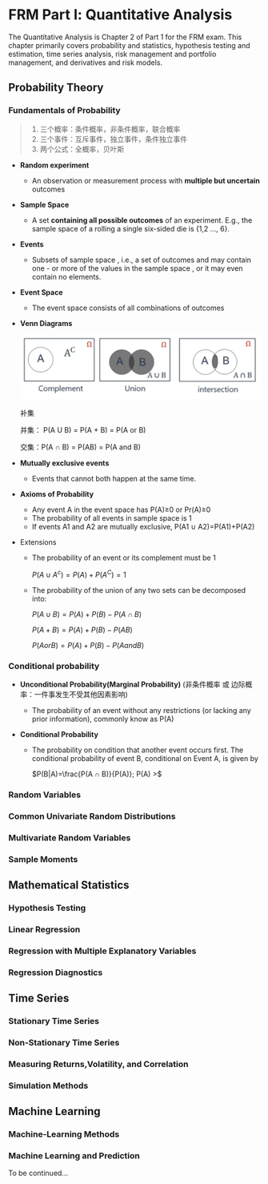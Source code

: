 # FRM Part Ⅰ: Quantitative Analysis


The Quantitative Analysis is Chapter 2 of Part 1 for the FRM exam. This chapter primarily covers probability and statistics, hypothesis testing and estimation, time series analysis, risk management and portfolio management, and derivatives and risk models.

<!--more-->

  ## Probability Theory

### Fundamentals of Probability

> 1. 三个概率：条件概率，非条件概率，联合概率
> 2. 三个事件：互斥事件，独立事件，条件独立事件
> 3. 两个公式：全概率，贝叶斯

+ **Random experiment** 
  + An observation or measurement process with **multiple but uncertain** outcomes 
+ **Sample Space**  
  + A set **containing all possible outcomes** of an experiment.
     E.g., the sample space of a rolling a single six-sided die is {1,2 ..., 6}. 
+ **Events**
  + Subsets of sample space , i.e., a set of outcomes and may contain one - or more of the values in the sample space , or it may even contain no elements. 
+ **Event Space**  
  
  + The event space consists of all combinations of outcomes
  
+ **Venn Diagrams**

  ![image-20230913161532799](image-20230913161532799.png " ")

  补集

  并集： P(A U B) = P(A + B) = P(A or B)

  交集：P(A ∩ B) = P(AB) = P(A and B)

+ **Mutually exclusive events**

  + Events that cannot both happen at the same time.


+ **Axioms of Probability**

  + Any event A in the event space has P(A)≥0 or Pr(A)≥0
  + The probability of all events in sample space is 1
  + If events A1 and A2 are mutually exclusive, P(A1 ∪ A2)=P(A1)+P(A2)

+ Extensions

  + The probability of an event or its complement must be 1

    $P(A∪A^c)=P(A)+P(A^C)=1$

  + The probability of the union of any two sets can be decomposed into:

    $P(A∪B)=P(A)+P(B)-P(A∩B)$

    $P(A+B)=P(A)+P(B)-P(AB)$

    $P(A or B)=P(A)+P(B)-P(A and B)$

### Conditional probability

+ **Unconditional Probability(Marginal Probability)** (非条件概率 或 边际概率：一件事发生不受其他因素影响)

  + The probability of an event without any restrictions (or lacking any prior information), commonly know as P(A)

+ **Conditional Probability**

  + The probability on condition that another event occurs first. The conditional probability of event B, conditional on Event A, is given by

    $P(B|A)=\frac{P(A ∩ B)}{P(A)}; P(A) >$

### Random Variables

### Common Univariate Random Distributions

###  Multivariate Random Variables

###  Sample Moments

## Mathematical Statistics

### Hypothesis Testing

### Linear Regression

### Regression with Multiple Explanatory Variables

### Regression Diagnostics

## Time Series

### Stationary Time Series

### Non-Stationary Time Series

### Measuring Returns,Volatility, and Correlation 

### Simulation Methods

## Machine Learning

### Machine-Learning Methods

### Machine Learning and Prediction









To be continued...

